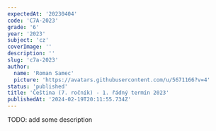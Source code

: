 ```yaml
---
expectedAt: '20230404'
code: 'C7A-2023'
grade: '6'
year: '2023'
subject: 'cz'
coverImage: ''
description: ''
slug: 'c7a-2023'
author:
  name: 'Roman Samec'
  picture: 'https://avatars.githubusercontent.com/u/5671166?v=4'
status: 'published'
title: 'Čeština (7. ročník) - 1. řádný termín 2023'
publishedAt: '2024-02-19T20:11:55.734Z'
---
```


TODO: add some description